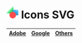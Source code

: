 # <img style="width:32px; height:32px;" src="https://github.com/Li-Deheng/Icons-SVG/blob/main/Adobe/Motion-Graphics.svg" alt="Ae" target="_blank"> Icons SVG
 

   | [Adobe][1] | [Google][2] |  [Others][3]  |
   | :----------: |:------------:|:-----------:|
   
[1]: https://github.com/Li-Deheng/Icons-SVG/tree/main/Adobe
[2]: https://github.com/Li-Deheng/Icons-SVG/tree/main/Google
[3]: https://github.com/Li-Deheng/Icons-SVG/tree/main/Others
